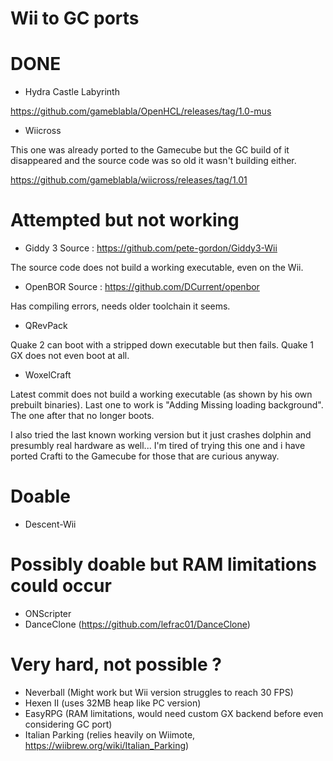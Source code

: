 # Wii to GC ports

# DONE

- Hydra Castle Labyrinth

https://github.com/gameblabla/OpenHCL/releases/tag/1.0-mus

- Wiicross

This one was already ported to the Gamecube but the GC build of it disappeared
and the source code was so old it wasn't building either.

https://github.com/gameblabla/wiicross/releases/tag/1.01


# Attempted but not working

- Giddy 3
Source : https://github.com/pete-gordon/Giddy3-Wii

The source code does not build a working executable, even on the Wii.

- OpenBOR
Source : https://github.com/DCurrent/openbor

Has compiling errors, needs older toolchain it seems.

- QRevPack

Quake 2 can boot with a stripped down executable but then fails.
Quake 1 GX does not even boot at all.

- WoxelCraft

Latest commit does not build a working executable (as shown by his own prebuilt binaries).
Last one to work is "Adding Missing loading background".
The one after that no longer boots.

I also tried the last known working version but it just crashes dolphin and presumbly real hardware
as well... I'm tired of trying this one and i have ported Crafti to the Gamecube
for those that are curious anyway.

# Doable

- Descent-Wii

# Possibly doable but RAM limitations could occur

- ONScripter
- DanceClone (https://github.com/lefrac01/DanceClone)

# Very hard, not possible ?

- Neverball (Might work but Wii version struggles to reach 30 FPS)
- Hexen II (uses 32MB heap like PC version)
- EasyRPG (RAM limitations, would need custom GX backend before even considering GC port)
- Italian Parking (relies heavily on Wiimote, https://wiibrew.org/wiki/Italian_Parking)
